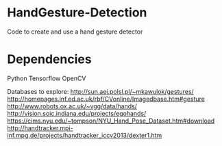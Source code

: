 # HandGesture-Detection
Code to create and use a hand gesture detector

# Dependencies
Python
Tensorflow
OpenCV

Databases to explore:
http://sun.aei.polsl.pl/~mkawulok/gestures/
http://homepages.inf.ed.ac.uk/rbf/CVonline/Imagedbase.htm#gesture
http://www.robots.ox.ac.uk/~vgg/data/hands/
http://vision.soic.indiana.edu/projects/egohands/
https://cims.nyu.edu/~tompson/NYU_Hand_Pose_Dataset.htm#download
http://handtracker.mpi-inf.mpg.de/projects/handtracker_iccv2013/dexter1.htm